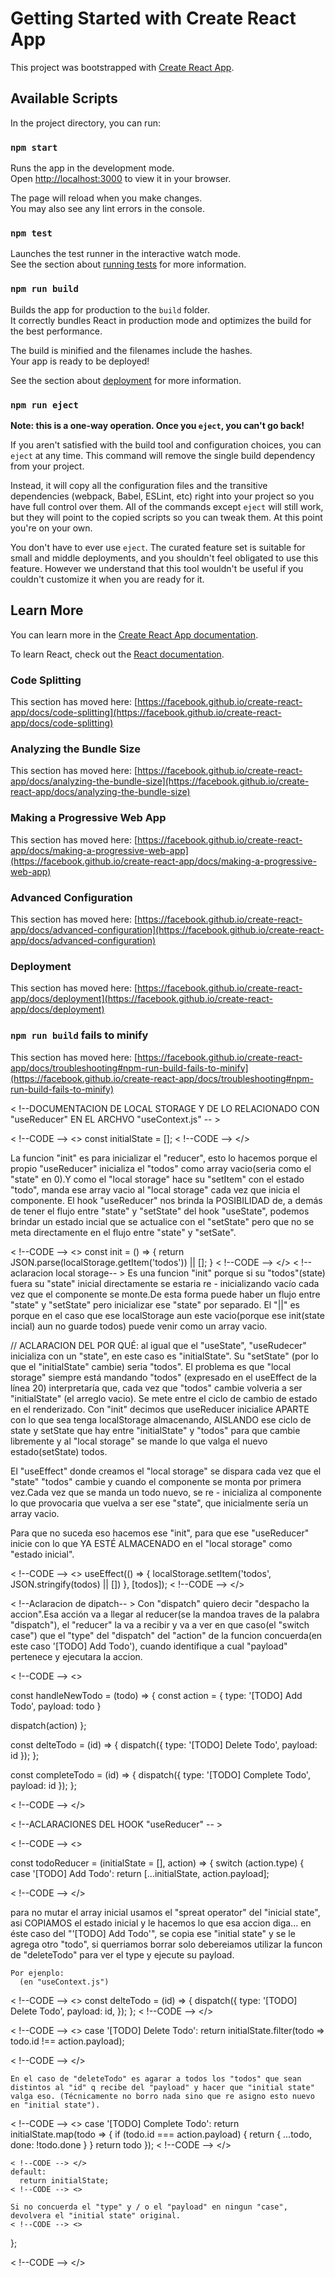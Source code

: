 # Getting Started with Create React App

This project was bootstrapped with [Create React App](https://github.com/facebook/create-react-app).

## Available Scripts

In the project directory, you can run:

### `npm start`

Runs the app in the development mode.\
Open [http://localhost:3000](http://localhost:3000) to view it in your browser.

The page will reload when you make changes.\
You may also see any lint errors in the console.

### `npm test`

Launches the test runner in the interactive watch mode.\
See the section about [running tests](https://facebook.github.io/create-react-app/docs/running-tests) for more information.

### `npm run build`

Builds the app for production to the `build` folder.\
It correctly bundles React in production mode and optimizes the build for the best performance.

The build is minified and the filenames include the hashes.\
Your app is ready to be deployed!

See the section about [deployment](https://facebook.github.io/create-react-app/docs/deployment) for more information.

### `npm run eject`

**Note: this is a one-way operation. Once you `eject`, you can't go back!**

If you aren't satisfied with the build tool and configuration choices, you can `eject` at any time. This command will remove the single build dependency from your project.

Instead, it will copy all the configuration files and the transitive dependencies (webpack, Babel, ESLint, etc) right into your project so you have full control over them. All of the commands except `eject` will still work, but they will point to the copied scripts so you can tweak them. At this point you're on your own.

You don't have to ever use `eject`. The curated feature set is suitable for small and middle deployments, and you shouldn't feel obligated to use this feature. However we understand that this tool wouldn't be useful if you couldn't customize it when you are ready for it.

## Learn More

You can learn more in the [Create React App documentation](https://facebook.github.io/create-react-app/docs/getting-started).

To learn React, check out the [React documentation](https://reactjs.org/).

### Code Splitting

This section has moved here: [https://facebook.github.io/create-react-app/docs/code-splitting](https://facebook.github.io/create-react-app/docs/code-splitting)

### Analyzing the Bundle Size

This section has moved here: [https://facebook.github.io/create-react-app/docs/analyzing-the-bundle-size](https://facebook.github.io/create-react-app/docs/analyzing-the-bundle-size)

### Making a Progressive Web App

This section has moved here: [https://facebook.github.io/create-react-app/docs/making-a-progressive-web-app](https://facebook.github.io/create-react-app/docs/making-a-progressive-web-app)

### Advanced Configuration

This section has moved here: [https://facebook.github.io/create-react-app/docs/advanced-configuration](https://facebook.github.io/create-react-app/docs/advanced-configuration)

### Deployment

This section has moved here: [https://facebook.github.io/create-react-app/docs/deployment](https://facebook.github.io/create-react-app/docs/deployment)

### `npm run build` fails to minify

This section has moved here: [https://facebook.github.io/create-react-app/docs/troubleshooting#npm-run-build-fails-to-minify](https://facebook.github.io/create-react-app/docs/troubleshooting#npm-run-build-fails-to-minify)







< !--DOCUMENTACION DE LOCAL STORAGE Y DE LO RELACIONADO CON "useReducer" EN EL ARCHVO "useContext.js" -- >

< !--CODE --> <>
const initialState = [];
< !--CODE --> </>

La funcion "init" es para inicializar el "reducer", esto lo hacemos porque el propio "useReducer" inicializa el "todos" como array vacio(seria como el "state" en 0).Y como el "local storage" hace su "setItem" con el estado "todo", manda ese array vacio al "local storage" cada vez que inicia el componente.
El hook "useReducer" nos brinda la POSIBILIDAD de, a demás de tener el flujo entre "state" y "setState" del hook "useState", podemos brindar un estado incial que se actualice con el "setState" pero que no se meta directamente en el flujo entre "state" y "setSate".

< !--CODE --> <>
const init = () => {
  return JSON.parse(localStorage.getItem('todos')) || [];
}
< !--CODE --> </>
< !--aclaracion local storage-- >
  Es una funcion "init" porque si su "todos"(state) fuera su "state" inicial directamente se estaria re - inicializando vacío cada vez que el componente se monte.De esta forma puede haber un flujo entre "state" y "setState" pero inicializar ese "state" por separado.
  El "||" es porque en el caso que ese localStorage aun este vacio(porque ese init(state incial) aun no guarde todos) puede venir como un array vacio.

  // ACLARACION DEL POR QUÉ: al igual que el "useState", "useRudecer" inicializa con un "state", en este caso es "initialState". Su "setState" (por lo que el "initialState" cambie) seria "todos". El problema es que "local storage" siempre está mandando "todos" (expresado en el useEffect de la línea 20) interpretaría que, cada vez que "todos" cambie volveria a ser "initialState" (el arreglo vacio). Se mete entre el ciclo de cambio de estado en el renderizado.
  Con "init" decimos que useReducer inicialice APARTE con lo que sea tenga localStorage almacenando, AISLANDO ese ciclo de state y setState que hay entre "initialState" y "todos" para que cambie libremente y al "local storage" se mande lo que valga el nuevo estado(setState) todos.


  El "useEffect" donde creamos el "local storage" se dispara cada vez que el "state" "todos" cambie y cuando el componente se monta por primera vez.Cada vez que se manda un todo nuevo, se re - inicializa al componente lo que provocaria que vuelva a ser ese "state", que inicialmente sería un array vacio.

Para que no suceda eso hacemos ese "init", para que ese "useReducer" inicie con lo que YA ESTÉ ALMACENADO en el "local storage" como "estado inicial".

< !--CODE --> <>
  useEffect(() => {
    localStorage.setItem('todos', JSON.stringify(todos) || [])
  }, [todos]);
< !--CODE --> </>


< !--Aclaracion de dipatch-- >
  Con "dispatch" quiero decir "despacho la accion".Esa acción va a llegar al reducer(se la mandoa traves de la palabra "dispatch"), el "reducer" la va a recibir y va a ver en que caso(el "switch case") que el "type" del "dispatch" del "action" de la funcion concuerda(en este caso '[TODO] Add Todo'), cuando identifique a cual "payload" pertenece y ejecutara la accion.

< !--CODE --> <>

  const handleNewTodo = (todo) => {
  const action = {
    type: '[TODO] Add Todo',
    payload: todo
  }

  dispatch(action)
};

const delteTodo = (id) => {
  dispatch({
    type: '[TODO] Delete Todo',
    payload: id
  });
};

const completeTodo = (id) => {
  dispatch({
    type: '[TODO] Complete Todo',
    payload: id
  });
};

< !--CODE --> </>




< !--ACLARACIONES DEL HOOK "useReducer" -- >


< !--CODE --> <>

const todoReducer = (initialState = [], action) => {
  switch (action.type) {
    case '[TODO] Add Todo':
      return [...initialState, action.payload];

< !--CODE --> </>


  para no mutar el array inicial usamos el "spreat operator" del "inicial state", asi COPIAMOS el estado inicial y le hacemos lo que esa accion diga... en éste caso del "'[TODO] Add Todo'", se copia ese "initial state" y se le agrega otro "todo", si querriamos borrar solo debereiamos utilizar la funcon de "deleteTodo" para ver el type y ejecute su payload.

    Por ejenplo:
      (en "useContext.js")
  < !--CODE --> <>
    const delteTodo = (id) => {
        dispatch({
          type: '[TODO] Delete Todo',
          payload: id,
        });
      };
  < !--CODE --> </>

< !--CODE --> <>
    case '[TODO] Delete Todo':
      return initialState.filter(todo => todo.id !== action.payload);

< !--CODE --> </>
    
    En el caso de "deleteTodo" es agarar a todos los "todos" que sean distintos al "id" q recibe del "payload" y hacer que "initial state" valga eso. (Técnicamente no borro nada sino que re asigno esto nuevo en "initial state").


< !--CODE --> <>
        case '[TODO] Complete Todo':
      return initialState.map(todo => {
        if (todo.id === action.payload) {
          return {
            ...todo,
            done: !todo.done
          }
        }
        return todo
      });
< !--CODE --> </>


    < !--CODE --> </>
    default:
      return initialState;
    < !--CODE --> <>
    
    Si no concuerda el "type" y / o el "payload" en ningun "case", devolvera el "initial state" original.
    < !--CODE --> <>
  };

< !--CODE --> </>
